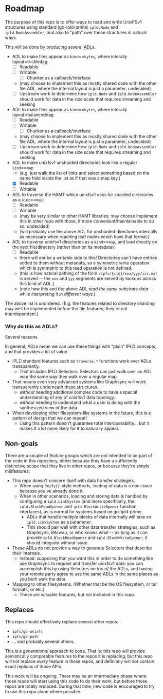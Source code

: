 Roadmap
=======

The purpose of this repo is to offer ways to read and write UnixFSv1 structures using standard (go-ipld-prime) `ipld.Node` and `ipld.NodeAssembler`,
and also to "path" over these structures in natural ways.

This will be done by producing several [ADL](https://github.com/ipld/docs/blob/master/docs/advanced-layouts.md)s.

- ADL to make files appear as `kind`==`bytes`, where interally layout=trickledag:
	- [ ] Readable
	- [ ] Writable
		- [ ] Chunker as a callback/interface
	- (may choose to implement this as mostly shared code with the other file ADL, where the internal layout is just a parameter; undecided)
	- [ ] Upstream work to determine how `ipld.Node` and `ipld.NodeAssembler` should work for data in the size scale that requires streaming and seeking
- ADL to make files appear as `kind`==`bytes`, where interally layout=balanceddag:
	- [ ] Readable
	- [ ] Writable
		- [ ] Chunker as a callback/interface
	- (may choose to implement this as mostly shared code with the other file ADL, where the internal layout is just a parameter; undecided)
	- [ ] Upstream work to determine how `ipld.Node` and `ipld.NodeAssembler` should work for data in the size scale that requires streaming and seeking
- ADL to make unixfsv1 unsharded directories look like a regular `kind`==`map`:
	- (e.g. just walk the list of links and select something based on the name field inside the list as if that was a map key.)
	- [x] Readable
	- [ ] Writable
- ADL to traverse the HAMT which unixfsv1 uses for sharded directories as a `kind`==`map`:
	- [ ] Readable
	- [ ] Writable
	- (may be very similar to other HAMT libraries; may choose implement this in other repo with those, if more convenient/maintainable to do so; undecided)
	- (will probably use the above ADL for unsharded directories internally as necessary when reaching leaf nodes which have that format.)
- ADL to traverse unixfsv1 directories as a `kind`==`map`, and land directly on the next file/directory (rather than on its metadata):
	- [ ] Readable
	- there will *not* be a writable side to this!  Directories can't have entries added to them without metadata, so a symmetric write operation which is symmetric to this read operation is not defined.
	- (this is how natural pathing of the form `/ipfs/{cid}/xxx/yyy/zzz.ext` is served -- the `xxx` and `yyy` segments are served by lookups across this kind of ADL.)
	- (note how this and the above ADL _read the same substrate data_ -- while _interpreting it in different ways_.)

The above list is unordered.
(E.g. the features related to directory sharding may well be implemented before the file features; they're not interdependent.)


### Why do this as ADLs?

Several reasons.

In general, ADLs mean we can use these things with "plain" IPLD concepts, and that provides a lot of value.

- IPLD standard features such as `traverse.*` functions work over ADLs transparently.
  - That includes IPLD Selectors.  Selectors can just walk over an ADL map the same way they walk over a regular map.
- That means even very advanced systems like Graphsync will work transparently underneath these structures...
	- *without* needing additional complex code to have a special understanding of any of unixfsv1 data topology.
	- *without* needing to understand what a user is doing with the synthesized view of the data.
- When developing other filesystem-like systems in the future, this is a pattern of design that we can repeat!
	- Using this pattern doesn't guarantee total interoperability... but it makes it a lot more likely for it to naturally appear.



Non-goals
---------

There are a couple of feature groups which are _not_ intended to be part of the code in this repository,
either because they have a sufficiently distinctive scope that they live in other repos,
or because they're simply misfeatures:

- This repo doesn't concern itself with data transfer strategies.
	- When using `Reify()`-style methods, loading of data is a non-issue because you've already done it.
	- When in other scenarios, loading and storing data is handled by configuring a `ipld.LinkSystem`
	  (and more specifically, the `ipld.BlockReadOpener` and `ipld.BlockWriteOpener` function interfaces),
	  as is normal for systems based on go-ipld-prime.
		- ADLs that handle multiple blocks of data internally will take an `ipld.LinkSystem` as a parameter.
		- This should pair well with other data transfer strategies, such as Graphsync, Bitswap, or who knows what --
		  as long as it can provide `ipld.BlockReadOpener` and `ipld.BlockWriteOpener`, it should integrate without issue.
- These ADLs do not provide a way to generate Selectors that describe their internals.
	- Instead: supposing that you want this in order to do something like use Graphsync to request and transfer unixfsv1 data:
	  you can accomplish this by using Selectors *on top of* the ADLs,
	  and having your remote party agree to use the same ADLs in the same places as you both walk the data.
- Mapping to other filesystems.  (Whether that be the OS filesystem, or tar formats, or etc.)
	- These are valuable features, but not included in this repo.



Replaces
--------

This repo should effectively replace several other repos:

- `ipfs/go-unixfs`
- `ipfs/go-path`
- ... and probably several others.

This is a *generational* approach to code.
That is: this repo will provide semiotically comparable features to the repos it is replacing,
but this repo will *not* replace *every* feature in those repos,
and definitely will not contain exact replicas of those APIs.

This work will be ongoing.
There may be an intermediary phase where those repos will start using this code to do their work,
but before those repos are totally replaced.
During that time, new code is encouraged to try to use this repo alone where possible.

